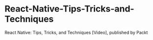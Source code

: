 # React-Native-Tips-Tricks-and-Techniques
React Native: Tips, Tricks, and Techniques [Video], published by Packt
